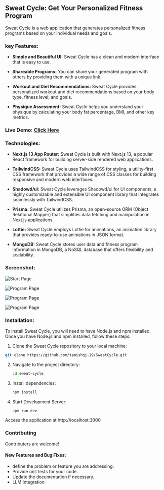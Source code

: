 ## Sweat Cycle: Get Your Personalized Fitness Program 

Sweat Cycle is a web application that generates personalized fitness programs based on your individual needs and goals.

### key Features:

- **Simple and Beautiful UI:** Sweat Cycle has a clean and modern interface that is easy to use.

- **Shareable Programs:** You can share your generated program with others by providing them with a unique link.
- **Workout and Diet Recommendations:** Sweat Cycle provides personalized workout and diet recommendations based on your body type, fitness level, and goals.
- **Physique Assessment:** Sweat Cycle helps you understand your physique by calculating your body fat percentage, BMI, and other key metrics.

### Live Demo: [Click Here](https://sweat-cycle-tanishqj-19s-projects.vercel.app/)


### Technologies:

- **Next.js 13 App Router:** Sweat Cycle is built with Next.js 13, a popular React framework for building server-side rendered web applications.

- **TailwindCSS:** Sweat Cycle uses TailwindCSS for styling, a utility-first CSS framework that provides a wide range of CSS classes for building responsive and modern web     interfaces.
- **Shadowd/ui:** Sweat Cycle leverages Shadowd/ui for UI components, a highly customizable and extensible UI component library that integrates seamlessly with TailwindCSS.
- **Prisma:** Sweat Cycle utilizes Prisma, an open-source ORM (Object Relational Mapper) that simplifies data fetching and manipulation in Next.js applications.
- **Lottie:** Sweat Cycle employs Lottie for animations, an animation library that provides ready-to-use animations in JSON format.
- **MongoDB:** Sweat Cycle stores user data and fitness program information in MongoDB, a NoSQL database that offers flexibility and scalability.

### Screenshot:
![Start Page](https://github.com/tanishqj-19/SweatCycle/assets/92851477/4a3b625d-0ecb-4d07-88cd-90431ea5304e)

![Program Page](https://i.imgur.com/yUrDzPb.png)

![Program Page](https://i.imgur.com/COQysan.png)

![Program Page](https://i.imgur.com/FVAxWg0.png)

### Installation:

To install Sweat Cycle, you will need to have Node.js and npm installed. Once you have Node.js and npm installed, follow these steps:

1. Clone the Sweat Cycle repository to your local machine:

  ```bash
  git clone https://github.com/tanishqj-19/SweatCycle.git
  ```
2. Navigate to the project directory:
   ``` bash
   cd sweat-cycle
   ```
3. Install dependencies:
   ``` bash
   npm install
   ```
4. Start Development Server:
   ``` bash
   npm run dev
   ```
Access the application at http://localhost:3000

### Contributing
Contributers are welcome!

#### New Features and Bug Fixes:

-  define the problem or feature you are addressing.
-  Provide unit tests for your code.
-  Update the documentation if necessary.
-  LLM Integration






